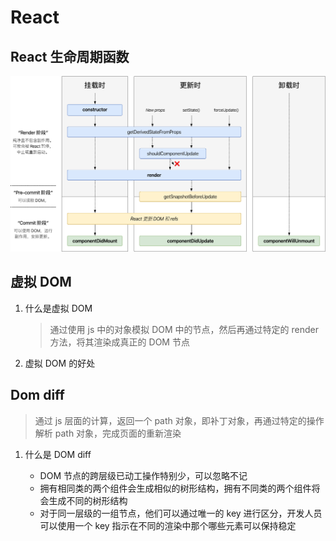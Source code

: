 # React

## React 生命周期函数

![React](../imgs/reactlife.png)

## 虚拟 DOM

1. 什么是虚拟 DOM
    > 通过使用 js 中的对象模拟 DOM 中的节点，然后再通过特定的 render 方法，将其渲染成真正的 DOM 节点
2. 虚拟 DOM 的好处
    >

## Dom diff

> 通过 js 层面的计算，返回一个 path 对象，即补丁对象，再通过特定的操作解析 path 对象，完成页面的重新渲染

1. 什么是 DOM diff

    - DOM 节点的跨层级已动工操作特别少，可以忽略不记
    - 拥有相同类的两个组件会生成相似的树形结构，拥有不同类的两个组件将会生成不同的树形结构
    - 对于同一层级的一组节点，他们可以通过唯一的 key 进行区分，开发人员可以使用一个 key 指示在不同的渲染中那个哪些元素可以保持稳定
